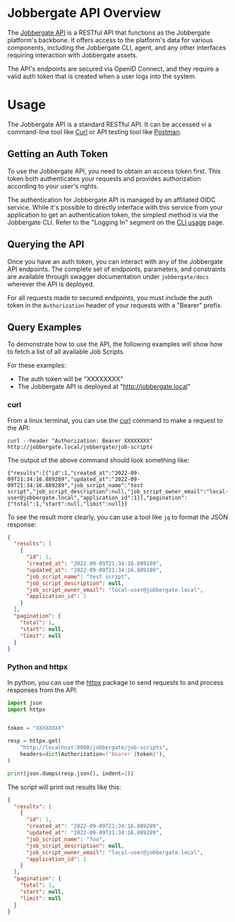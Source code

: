 # Jobbergate API Overview

The [Jobbergate API](https://github.com/omnivector-solutions/jobbergate/jobbergate-api) is a RESTful API that functions
as the Jobbergate platform's backbone. It offers access to the platform's data for various components, including the
Jobbergate CLI, agent, and any other interfaces requiring interaction with Jobbergate assets.

The API's endpoints are secured via OpenID Connect, and they require a valid auth token that is created when a user logs
into the system.


# Usage

The Jobbergate API is a standard RESTful API. It can be accessed vi a command-line tool like
[Curl](https://man7.org/linux/man-pages/man1/curl.1.html) or API testing tool like [Postman](https://www.postman.com/).


## Getting an Auth Token

To use the Jobbergate API, you need to obtain an access token first. This token both authenticates your requests and
provides authorization according to your user's rights.

The authentication for Jobbergate API is managed by an affiliated OIDC service. While it's possible to directly
interface with this service from your application to get an authentication token, the simplest method is via the
Jobbergate CLI. Refer to the "Logging In" segment on the [CLI usage](./cli.md#usage) page.


## Querying the API

Once you have an auth token, you can interact with any of the Jobbergate API endpoints. The complete set of endpoints,
parameters, and constraints are available through swagger documentation under `jobbergate/docs` wherever the API is
deployed.

For all requests made to secured endpoints, you must include the auth token in the `Authorization` header of your
requests with a "Bearer" prefix.


## Query Examples

To demonstrate how to use the API, the following examples will show how to fetch a list of all available Job Scripts.

For these examples:

 - The auth token will be "XXXXXXXX"
 - The Jobbergate API is deployed at "http://jobbergate.local"


### curl

From a linux terminal, you can use the [curl](https://man7.org/linux/man-pages/man1/curl.1.html) command to make a
request to the API:

```shell
curl --header "Authorization: Bearer XXXXXXXX"  http://jobbergate.local/jobbergate/job-scripts
```

The output of the above command should look something like:
```
{"results":[{"id":1,"created_at":"2022-09-09T21:34:16.889289","updated_at":"2022-09-09T21:34:16.889289","job_script_name":"test script","job_script_description":null,"job_script_owner_email":"local-user@jobbergate.local","application_id":1}],"pagination":{"total":1,"start":null,"limit":null}}
```

To see the result more clearly, you can use a tool like `jq` to format the JSON response:

```json
{
  "results": [
    {
      "id": 1,
      "created_at": "2022-09-09T21:34:16.889289",
      "updated_at": "2022-09-09T21:34:16.889289",
      "job_script_name": "test script",
      "job_script_description": null,
      "job_script_owner_email": "local-user@jobbergate.local",
      "application_id": 1
    }
  ],
  "pagination": {
    "total": 1,
    "start": null,
    "limit": null
  }
}
```


### Python and httpx

In python, you can use the [httpx](https://www.python-httpx.org/) package to send requests to and process responses from
the API:

```python
import json
import httpx


token = "XXXXXXXX"

resp = httpx.get(
    "http://localhost:8000/jobbergate/job-scripts",
    headers=dict(Authorization=f"Bearer {token}"),
)

print(json.dumps(resp.json(), indent=2))
```


The script will print out results like this:

```json
{
  "results": [
    {
      "id": 1,
      "created_at": "2022-09-09T21:34:16.889289",
      "updated_at": "2022-09-09T21:34:16.889289",
      "job_script_name": "foo",
      "job_script_description": null,
      "job_script_owner_email": "local-user@jobbergate.local",
      "application_id": 1
    }
  ],
  "pagination": {
    "total": 1,
    "start": null,
    "limit": null
  }
}
```
